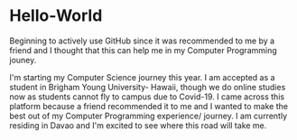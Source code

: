 # Hello-World
Beginning to actively use GitHub since it was recommended to me by a friend and I thought that this can help me in my Computer Programming jouney. 

I'm starting my Computer Science journey this year. I am accepted as a student in Brigham Young University- Hawaii, though we do online studies now as students cannot fly to campus due to Covid-19. I came across this platform because a friend recommended it to me and I wanted to make the best out of my Computer Programming experience/ journey. I am currently residing in Davao and I'm excited to see where this road will take me. 
